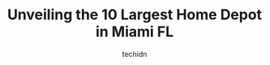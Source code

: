 ---
layout: ampstory
image: https://i0.wp.com/www.depkes.org/wp-content/uploads/2023/06/home-depot-0-in-miami-fl-1685965037.jpeg?resize=640,853
author: techidn
featured: false
description: Discover the impressive array of Home Depot options in Miami FL, where you can find 10 of the largest Home Depot establishments in the area. From renowned classics to hidden gems, Miami FL o
title: Unveiling the 10 Largest Home Depot in Miami FL
cover:
   title: Unveiling the 10 Largest Home Depot in Miami FL
   subtitle: Rickpate
   background: https://www.depkes.org/wp-content/uploads/2023/06/home-depot-0-in-miami-fl-1685965037.jpeg

pages: 
 - layout: thirds
   top: <h1>#1 The Home Depot</h1>
   bottom: "<p>Friendly, helpful staff. I went to pick up an online order. It was large and heavy, but the employee was nice enough to place it on a cart and walk it to the front of the</p>"
   background: https://www.depkes.org/wp-content/uploads/2023/06/home-depot-1-in-miami-fl-1685965038.jpeg
   backgroundblur: true
 - layout: thirds
   top: <h1>#2 The Home Depot</h1>
   bottom: "<p>1590 W 49th St, Hialeah, FL 33012, United States</p>"
   background: https://www.depkes.org/wp-content/uploads/2023/06/home-depot-2-in-miami-fl-1685965039.jpeg
   cta:
      link: https://www.depkes.org/blog/unveiling-the-10-largest-home-depot-in-miami-fl/
      text: Unveiling the 10 Largest Home Depot in Miami FL
 - layout: thirds
   top: <h1>#3 The Home Depot</h1>
   bottom: "<p>950 SE 12th St, Hialeah, FL 33010, United States</p>"
   background: https://www.depkes.org/wp-content/uploads/2023/06/home-depot-3-in-miami-fl-1685965039.jpeg
   cta:
      link: https://www.depkes.org/blog/unveiling-the-10-largest-home-depot-in-miami-fl/
      text: Unveiling the 10 Largest Home Depot in Miami FL
 - layout: thirds
   top: <h1>#4 The Home Depot</h1>
   bottom: "<p>1245 NE 163rd St, North Miami Beach, FL 33162, United States</p>"
   background: https://images.unsplash.com/photo-1527067829737-402993088e6b?ixlib=rb-4.0.3&ixid=MnwxMjA3fDB8MHxwaG90by1wYWdlfHx8fGVufDB8fHx8&auto=format&fit=crop&w=640&h=853&q=80
   cta:
      link: https://www.depkes.org/blog/unveiling-the-10-largest-home-depot-in-miami-fl/
      text: Unveiling the 10 Largest Home Depot in Miami FL
 - layout: thirds
   top: <h1>#5 The Home Depot</h1>
   bottom: "<p>12055 Biscayne Blvd, North Miami, FL 33181, United States</p>"
   background: https://images.unsplash.com/photo-1541356665065-22676f35dd40?ixlib=rb-4.0.3&ixid=MnwxMjA3fDB8MHxwaG90by1wYWdlfHx8fGVufDB8fHx8&auto=format&fit=crop&w=640&h=853&q=80
   cta:
      link: https://www.depkes.org/blog/unveiling-the-10-largest-home-depot-in-miami-fl/
      text: Unveiling the 10 Largest Home Depot in Miami FL
 - layout: thirds
   top: <h1>#6 The Home Depot</h1>
   bottom: "<p>11305 SW 40th St, Miami, FL 33165, United States</p>"
   background: https://images.unsplash.com/photo-1613843873231-1447db182f97?ixlib=rb-4.0.3&ixid=MnwxMjA3fDB8MHxwaG90by1wYWdlfHx8fGVufDB8fHx8&auto=format&fit=crop&w=640&h=853&q=80
   cta:
      link: https://www.depkes.org/blog/unveiling-the-10-largest-home-depot-in-miami-fl/
      text: Unveiling the 10 Largest Home Depot in Miami FL
 - layout: thirds
   top: <h1>#7 The Home Depot</h1>
   bottom: "<p>15750 SW 88th St, Miami, FL 33196, United States</p>"
   background: https://images.unsplash.com/photo-1547366785-564103df7e13?ixlib=rb-4.0.3&ixid=MnwxMjA3fDB8MHxwaG90by1wYWdlfHx8fGVufDB8fHx8&auto=format&fit=crop&w=640&h=853&q=80
   cta:
      link: https://www.depkes.org/blog/unveiling-the-10-largest-home-depot-in-miami-fl/
      text: Unveiling the 10 Largest Home Depot in Miami FL
 - layout: thirds
   middle: Continue reading...
   background: https://images.unsplash.com/photo-1620421680010-0766ff230392?ixlib=rb-4.0.3&ixid=MnwxMjA3fDB8MHxwaG90by1wYWdlfHx8fGVufDB8fHx8&auto=format&fit=crop&w=640&h=853&q=80
   cta:
      link: https://www.depkes.org/blog/unveiling-the-10-largest-home-depot-in-miami-fl/
      text: Unveiling the 10 Largest Home Depot in Miami FL
      
---